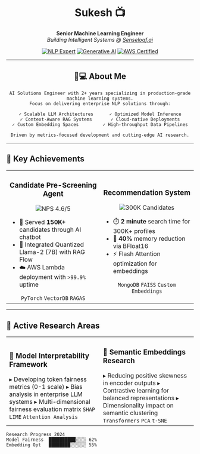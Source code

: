 <div align="center">
  
<div align="center">
  
# Sukesh  📺
**Senior Machine Learning Engineer**  
*Building Intelligent Systems @ [Senseloaf.ai](https://senseloaf.ai)*

[![NLP Expert](https://img.shields.io/badge/NLP-Expert-8A2BE2?logo=openai)](https://en.wikipedia.org/wiki/Natural_language_processing)
[![Generative AI](https://img.shields.io/badge/Generative_AI-Specialist-FF6F61)](https://en.wikipedia.org/wiki/Generative_artificial_intelligence)
[![AWS Certified](https://img.shields.io/badge/AWS-Architect-FF9900?logo=amazonaws)](https://aws.amazon.com)

</div>

---

## 👨💻 About Me

```text
AI Solutions Engineer with 2+ years specializing in production-grade machine learning systems.
Focus on delivering enterprise NLP solutions through:

✓ Scalable LLM Architectures      ✓ Optimized Model Inference
✓ Context-Aware RAG Systems       ✓ Cloud-native Deployments
✓ Custom Embedding Spaces         ✓ High-throughput Data Pipelines

Driven by metrics-focused development and cutting-edge AI research.
```
</div>

---

## 🚀 Key Achievements

<table>
  <tr>
    <td width="50%" align="center">
      <h3>Candidate Pre-Screening Agent</h3>
      <div>
        <img src="https://progress-bar.dev/100/?scale=5&title=NPS&width=400&color=brightgreen" alt="NPS 4.6/5">
      </div>
      <ul align="left">
        <li>🚀 Served <strong>150K+</strong> candidates through AI chatbot</li>
        <li>🧠 Integrated Quantized Llama-2 (7B) with RAG Flow</li>
        <li>☁️ AWS Lambda deployment with <code>>99.9%</code> uptime</li>
      </ul>
      <code>PyTorch</code> <code>VectorDB</code> <code>RAGAS</code>
    </td>
    <td width="50%" align="center">
      <h3>Recommendation System</h3>
      <div>
        <img src="https://progress-bar.dev/70/?scale=300000&title=Candidates+Processed&width=400&color=blueviolet" alt="300K Candidates">
      </div>
      <ul align="left">
        <li>⏱️ <strong>2 minute</strong> search time for 300K+ profiles</li>
        <li>💾 <strong>40%</strong> memory reduction via BFloat16</li>
        <li>⚡ Flash Attention optimization for embeddings</li>
      </ul>
      <code>MongoDB</code> <code>FAISS</code> <code>Custom Embeddings</code>
    </td>
  </tr>
</table>

---

## 🔬 Active Research Areas

<table>
  <tr>
    <td width="50%">
      <h3>🧮 Model Interpretability Framework</h3>
      ▸ Developing token fairness metrics (0-1 scale)  
      ▸ Bias analysis in enterprise LLM systems  
      ▸ Multi-dimensional fairness evaluation matrix  
      <code>SHAP</code> <code>LIME</code> <code>Attention Analysis</code>
    </td>
    <td width="50%">
      <h3>📐 Semantic Embeddings Research</h3>
      ▸ Reducing positive skewness in encoder outputs  
      ▸ Contrastive learning for balanced representations  
      ▸ Dimensionality impact on semantic clustering  
      <code>Transformers</code> <code>PCA</code> <code>t-SNE</code>
    </td>
  </tr>
</table>

```text
Research Progress 2024
Model Fairness  ██████████░░░░ 62%  
Embedding Opt   ████████░░░░░░ 55%
